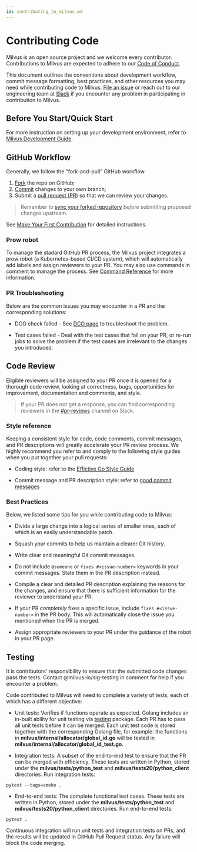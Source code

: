 ```yaml
---
id: contributing_to_milvus.md
---
```


# Contributing Code

Milvus is an open source project and we welcome every contributor. Contributions to Milvus are expected to adhere to our [Code of Conduct](code_of_conduct.md).

This document outlines the conventions about development workflow, commit message formatting, best practices, and other resources you may need while contributing code to Milvus.  [File an issue](https://github.com/milvus-io/community/issues/new) or reach out to our engineering team at [Slack]() if you encounter any problem in participating in contribution to Milvus.

## Before You Start/Quick Start

For more instruction on setting up your development environment, refer to [Milvus Development Guide](https://github.com/milvus-io/milvus/blob/master/DEVELOPMENT.md).

## GitHub Workflow

Generally, we follow the "fork-and-pull" GitHub workflow.

1. [Fork](https://docs.github.com/en/free-pro-team@latest/github/getting-started-with-github/fork-a-repo) the repo on GitHub;
2. [Commit](https://docs.github.com/en/free-pro-team@latest/github/collaborating-with-issues-and-pull-requests/committing-changes-to-a-pull-request-branch-created-from-a-fork) changes to your own branch;
3. Submit a [pull request (PR)](https://docs.github.com/en/free-pro-team@latest/github/collaborating-with-issues-and-pull-requests/about-pull-requests) so that we can review your changes.

> Remember to [sync your forked repository](https://docs.github.com/en/free-pro-team@latest/github/getting-started-with-github/fork-a-repo#keep-your-fork-synced) *before* submitting proposed changes upstream.

See [Make Your First Contribution](making_your_first_contributions.md) for detailed instructions.

### Prow robot

To manage the stadard GitHub PR process, the Milvus project integrates a prow robot (a Kubernetes-based CI/CD system), which will automatically add labels and assign reviewers to your PR. You may also use commands in comment to manage the process. See [Command Reference](https://prow.zilliz.cc/command-help) for more information.

### PR Troubleshooting

Below are the common issues you may encounter in a PR and the corresponding solutions:

- DCO check failed - See [DCO page](https://github.com/apps/dco) to troubleshoot the problem.

- Test cases failed - Deal with the test cases that fail on your PR, or re-run jobs to solve the problem if the test cases are irrelevant to the changes you introduced.

## Code Review

Eligible reviewers will be assigned to your PR once it is opened for a thorough code review, looking at correctness, bugs, opportunities for improvement, documentation and comments, and style.

> If your PR does not get a response, you can find corresponding reviewers in the [#pr-reviews](https://milvusio.slack.com/messages/pr-reviews) channel on Slack.

### Style reference

Keeping a consistent style for code, code comments, commit messages, and PR descriptions will greatly accelerate your PR review process. We highly recommend you refer to and comply to the following style guides when you put together your pull requests:

- Coding style: refer to the [Effictive Go Style Guide](https://golang.org/doc/effective_go)

- Commit message and PR description style: refer to [good commit messages](https://chris.beams.io/posts/git-commit)

### Best Practices

Below, we listed some tips for you while contributing code to Milvus:

- Divide a large change into a logical series of smaller ones, each of which is an easily understandable patch.

- Squash your commits to help us maintain a clearer Git history.

- Write clear and meaningful Git commit messages.

- Do not include `@someone` or `fixes #<issue-number>` keywords in your commit messages. State them in the PR description instead.

- Compile a clear and detailed PR description explaining the reasons for the changes, and ensure that there is sufficient information for the reviewer to understand your PR.

- If your PR *completely* fixes a specific issue, include `fixes #<issue-number>` in the PR body. This will automatically close the issue you mentioned when the PR is merged.

- Assign appropriate reviewers to your PR under the guidance of the robot in your PR page.

## Testing

It is contributors' responsibility to ensure that the submitted code changes pass the tests. Contact @milvus-io/sig-testing in comment for help if you encounter a problem.

Code contributed to Milvus will need to complete a variety of tests, each of which has a different objective:

- Unit tests: Verifies if functions operate as expected. Golang includes an in-built ability for unit testing via [testing](https://golang.org/pkg/testing/) package. Each PR has to pass all unit tests before it can be merged. Each unit test code is stored together with the corresponding Golang file, for example: the functions in **milvus/internal/allocator/global_id.go** will be tested in **milvus/internal/allocator/global_id_test.go**.

- Integration tests: A subset of the end-to-end test to ensure that the PR can be merged with efficiency. These tests are written in Python, stored under the **milvus/tests/python_test** and **milvus/tests20/python_client** directories. Run integration tests:

```
pytest --tags=smoke .
```

- End-to-end tests: The complete functional test cases. These tests are written in Python, stored under the **milvus/tests/python_test** and **milvus/tests20/python_client** directories. Run end-to-end tests:

```
pytest .
```

Continuous integration will run unit tests and integration tests on PRs, and the results will be updated in GitHub Pull Request status. Any failure will block the code merging.


